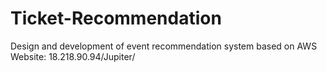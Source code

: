 # Ticket-Recommendation

Design and development of event recommendation system based on AWS
Website: 18.218.90.94/Jupiter/
